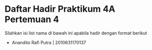 # Daftar Hadir Praktikum 4A Pertemuan 4
Silahkan isi list nama di bawah ini apabila hadir dengan format berikut

- Anandito Rafi Putra | 2010631170137
